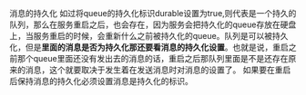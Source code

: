 消息的持久化
如过将queue的持久化标识durable设置为true,则代表是一个持久的队列，那么在服务重启之后，也会存在，因为服务会把持久化的queue存放在硬盘上，当服务重启的时候，会重新什么之前被持久化的queue。队列是可以被持久化，但是**里面的消息是否为持久化那还要看消息的持久化设置**。也就是说，重启之前那个queue里面还没有发出去的消息的话，重启之后那队列里面是不是还存在原来的消息，这个就要取决于发生着在发送消息时对消息的设置了。
如果要在重启后保持消息的持久化必须设置消息是持久化的标识。

